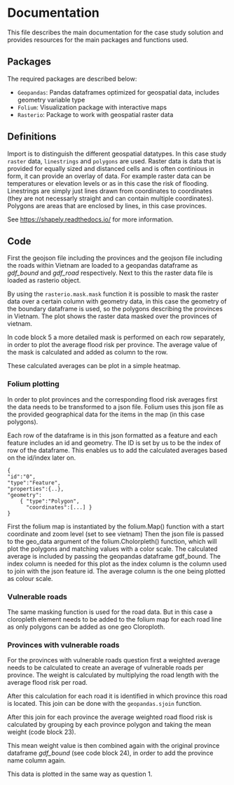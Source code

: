 # Documentation

This file describes the main documentation for the case study solution and provides resources 
for the main packages and functions used.

## Packages
The required packages are described below:
- `Geopandas`: Pandas dataframes optimized for geospatial data, includes geometry variable type
- `Folium`: Visualization package with interactive maps
- `Rasterio`: Package to work with geospatial raster data

## Definitions
Import is to distinguish the different geospatial datatypes. 
In this case study `raster` data, `linestrings` and `polygons` are used.
Raster data is data that is provided for equally sized and distanced
cells and is often continious in form, it can provide an overlay of data.
For example raster data can be temperatures or elevation levels or as in this case 
the risk of flooding. Linestrings are simply just lines drawn from coordinates to coordinates
(they are not necessarly straight and can contain multiple coordinates). Polygons are 
areas that are enclosed by lines, in this case provinces.

See https://shapely.readthedocs.io/ for more information.

## Code
First the geojson file including the provinces and the geojson file including the 
roads within Vietnam are loaded to a geopandas dataframe as _gdf_bound_ and _gdf_road_ respectively. Next to this the raster data
file is loaded as rasterio object.

By using the `rasterio.mask.mask` function it is possible to mask the 
raster data over a certain column with geometry data, in this case the geometry of the boundary
dataframe is used, so the polygons describing the provinces in Vietnam. The plot shows
the raster data masked over the provinces of vietnam.

In code block 5 a more detailed mask is performed on each row separately, in order to plot the 
average flood risk per province. The average value of the mask is calculated and added as column to the row.

These calculated averages can be plot in a simple heatmap.

### Folium plotting
In order to plot provinces and the corresponding flood risk averages first the data needs to be transformed
to a json file. Folium uses this json file as the provided geographical data for the items in the map
(in this case polygons).

Each row of the dataframe is in this json formatted as a feature and each feature includes
an id and geometry. The ID is set by us to be the index of row of the dataframe.
This enables us to add the calculated averages based on the id/index later on.
```
{
"id":"0", 
"type":"Feature", 
"properties":{..}, 
"geometry":
    { "type":"Polygon", 
      "coordinates":[...] }
}
```
First the folium map is instantiated by the folium.Map() function with a start coordinate and zoom level 
(set to see vietnam)
Then the json file is passed to the geo_data argument of the folium.Cholorpleth() function, which will plot
the polygons and matching values with a color scale. The calculated average is included by passing the geopandas 
dataframe gdf_bound. The index column is needed for this plot as the index column is the column
used to join with the json feature id. The average column is the one being plotted as colour scale.

### Vulnerable roads
The same masking function is used for the road data. But in this case a cloropleth element
needs to be added to the folium map for each road line as only polygons can be added as one geo Cloroploth.

### Provinces with vulnerable roads
For the provinces with vulnerable roads question first a weighted average needs to be calculated
to create an average of vulnerable roads per province. The weight is calculated by 
multiplying the road length with the average flood risk per road. 

After this calculation for each road it is identified in which province this road
is located. This join can be done with the `geopandas.sjoin` function.

After this join for each province the average weighted road flood risk is calculated by 
grouping by each province polygon and taking the mean weight (code block 23). 

This mean weight value is then combined again with the original 
province dataframe _gdf_bound_ (see code block 24), in order to add the province name column again.

This data is plotted in the same way as question 1.